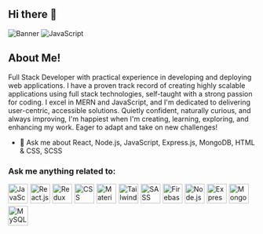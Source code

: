 ## Hi there 👋
![Banner](https://drive.google.com/file/d/11RCp7m2QaWiaNxFuu4_WY9746llaRmFU/view?usp=sharing)
<img src="[https://img.icons8.com/color/48/000000/javascript.png](https://drive.google.com/file/d/11RCp7m2QaWiaNxFuu4_WY9746llaRmFU/view?usp=sharing)" alt="JavaScript"/> 
## About Me!
<!--
**ayazcoder/ayazcoder** is a ✨ _special_ ✨ repository because its `README.md` (this file) appears on your GitHub profile.

Here are some ideas to get you started:

- 🔭 I’m currently working on ...
- 🌱 I’m currently learning ...
- 👯 I’m looking to collaborate on ...
- 🤔 I’m looking for help with ...
- 💬 Ask me about ...
- 📫 How to reach me: ...
- 😄 Pronouns: ...
- ⚡ Fun fact: ...
-->

Full Stack Developer with practical experience in developing and deploying web applications. I have a proven track record of creating highly scalable applications using full stack technologies, self-taught with a strong passion for coding. I excel in MERN and JavaScript, and I'm dedicated to delivering user-centric, accessible solutions. Quietly confident, naturally curious, and always improving, I'm happiest when I'm creating, learning, exploring, and enhancing my work. Eager to adapt and take on new challenges!

- 💬 Ask me about React, Node.js, JavaScript, Express.js, MongoDB, HTML & CSS, SCSS

### Ask me anything related to:
<div style="display: flex; gap: 5px; flex-wrap: wrap;">
<img src="https://img.icons8.com/color/48/000000/javascript.png" alt="JavaScript" width="40" height="40"/> 
<img src="https://img.icons8.com/color/48/000000/react-native.png" alt="React.js" width="40" height="40"/> 
<img src="https://img.icons8.com/color/48/000000/redux.png" alt="Redux Toolkit" width="40" height="40"/> 
<img src="https://img.icons8.com/color/48/000000/css3.png" alt="CSS" width="40" height="40"/> 
<img src="https://img.icons8.com/color/48/000000/material-ui.png" alt="Material-UI" width="40" height="40"/> 
<img src="https://img.icons8.com/color/48/000000/tailwindcss.png" alt="Tailwind CSS" width="40" height="40"/> 
<img src="https://img.icons8.com/color/48/000000/sass.png" alt="SASS" width="40" height="40"/> 
<img src="https://img.icons8.com/color/48/000000/firebase.png" alt="Firebase Functions" width="40" height="40"/> 
<img src="https://img.icons8.com/color/48/000000/nodejs.png" alt="Node.js" width="40" height="40"/> 
<img src="https://img.icons8.com/color/48/000000/express.png" alt="Express.js" width="40" height="40"/> 
<img src="https://img.icons8.com/color/48/000000/mongodb.png" alt="MongoDB" width="40" height="40"/> 
<img src="https://img.icons8.com/color/48/000000/mysql-logo.png" alt="MySQL" width="40" height="40"/>
</div>
